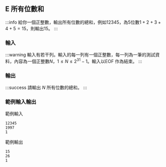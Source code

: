 ## E 所有位數和
:::info
給你一個正整數，輸出所有位數的總和，例如12345，為5位數$1+2+3+4+5=15$，則輸出15。
:::

<!---
a024: 所有位數和
http://www.tcgs.tc.edu.tw:1218/ShowProblem?problemid=a024
--->
### 輸入
:::warning
輸入有若干列。輸入的每一列有一個正整數，每一列為一筆的測試資料，內容為一個正整數$N$，$1 \leq N \leq 2^{31}-1$。輸入以EOF 作為結束。
:::

### 輸出
:::success
請輸出 $N$ 所有位數的總和。
:::

### 範例輸入輸出
範例輸入
```shell=
12345
1997
1
```
範例輸出
```shell=
15
26
1
```
<!---
範例輸入 II
```shell=
3

```

範例輸出 II
```shell=
1 1

```


```cpp=
int n;
cin >> n;
int s=0; // 用來存你的答案
while(n>0)
{
    //???
    n = n/10;
}
cout << s << endl;

```


:::spoiler 偷看解答
```cpp
#include <iostream>
using namespace std;
int main()
{
    int y;
    int n, a;

    while (cin >> n)
    {
        a = 0;
        while (n > 0)
        {
            a += n % 10;
            n /= 10;
        }
        cout << a << endl;
    }

    return 0;
}
```
:::
--->
<div id="moon"></div>

<style>
#moon {
  width: 80px;
  height: 80px;
  page-break-after: always /*在標籤後換頁*/
}
</style>

